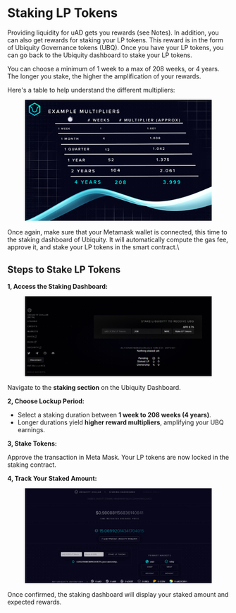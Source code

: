 # Staking LP Tokens

Providing liquidity for uAD gets you rewards (see Notes). In addition, you can also get rewards for staking your LP tokens. This reward is in the form of Ubiquity Governance tokens (UBQ). Once you have your LP tokens, you can go back to the Ubiquity dashboard to stake your LP tokens.

You can choose a minimum of 1 week to a max of 208 weeks, or 4 years. The longer you stake, the higher the amplification of your rewards.

Here's a table to help understand the different multipliers:

<figure><img src="../.gitbook/assets/image (2).png" alt=""><figcaption></figcaption></figure>

Once again, make sure that your Metamask wallet is connected, this time to the staking dashboard of Ubiquity. It will automatically compute the gas fee, approve it, and stake your LP tokens in the smart contract.\


## **Steps to Stake LP Tokens**

**1, Access the Staking Dashboard:**

<figure><img src="../.gitbook/assets/image (3).png" alt=""><figcaption></figcaption></figure>

Navigate to the **staking section** on the Ubiquity Dashboard.

**2, Choose Lockup Period:**

* Select a staking duration between **1 week to 208 weeks (4 years)**.
* Longer durations yield **higher reward multipliers**, amplifying your UBQ earnings.

**3, Stake Tokens:**

Approve the transaction in Meta Mask. Your LP tokens are now locked in the staking contract.

**4, Track Your Staked Amount:**

<figure><img src="../.gitbook/assets/image (4).png" alt=""><figcaption></figcaption></figure>

Once confirmed, the staking dashboard will display your staked amount and expected rewards.
